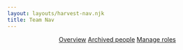 ```yaml
---
layout: layouts/harvest-nav.njk
title: Team Nav
---
```


<header id="top-nav">
  <nav>
    <a href="#" class="is-active">Overview</a>
    <a href="#">Archived people</a>
    <a href="#">Manage roles</a>
  </nav>
</header>
